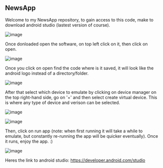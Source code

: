 ## NewsApp

Welcome to my NewsApp repository, to gain access to this code, make to download android studio (lastest version of course).

![image](https://github.com/user-attachments/assets/cb2b0739-988e-4a7b-9fce-456b5862cb0e)

Once donloaded open the software, on top left click on it, then click on open.

![image](https://github.com/user-attachments/assets/f366c9bb-abeb-4827-b05b-93ab12f8eaa1)

Once you click on open find the code where is it saved, it will look like the android logo instead of a directory/folder. 

![image](https://github.com/user-attachments/assets/e1d03333-645c-4fde-b7f0-d6c282d08cb8)


After that select which device to emulate by clicking on device manager on the top right-hand side, go on '+' and then select create virtual device. This is where any type of device and verison can be selected.

![image](https://github.com/user-attachments/assets/fa10e46d-5001-4877-81a2-780c96ba9a26)

![image](https://github.com/user-attachments/assets/da984925-d17d-4bfc-9159-b49107eb0b4a)


Then, click on run app (note: when first running it will take a while to emulate, but constantly re-running the app will be quicker eventually).
Once it runs, enjoy the app. :)

![image](https://github.com/user-attachments/assets/b62ddc7b-961f-4d45-8f54-3598e1e332c2)


Heres the link to android studio: https://developer.android.com/studio

